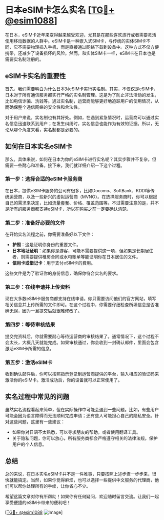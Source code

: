 # 日本eSIM卡怎么实名 [[TG💪+ @esim1088](https://t.me/s/esim1088)]

在日本，eSIM卡近年来变得越来越受欢迎，尤其是在那些喜欢旅行或者需要灵活使用移动数据的人群中。eSIM卡是一种嵌入式SIM卡，与传统的实体SIM卡不同，它不需要物理插入手机，而是直接通过网络下载到设备中。这种方式不仅方便携带，还减少了设备损坏的风险。然而，和实体SIM卡一样，eSIM卡在日本也是需要实名制注册的。

## eSIM卡实名的重要性

首先，我们需要明白为什么日本对eSIM卡实行实名制。其实，不仅仅是eSIM卡，日本对于所有通信服务都实行严格的实名制管理。这是为了防止非法活动的发生，比如电信诈骗、洗钱等。通过实名制，运营商能够更好地追踪用户的使用情况，从而确保整个通信网络的安全性和合法性。

对于用户来说，实名制也有其好处。例如，在遇到紧急情况时，运营商可以通过实名信息迅速联系到用户；在发生纠纷时，实名信息也能作为有效的证据。所以，无论从哪个角度来看，实名制都是必要的。

## 如何在日本实名eSIM卡

那么，具体来说，如何在日本为你的eSIM卡进行实名呢？其实步骤并不复杂，但需要一些耐心和准备。接下来，我们就详细介绍一下这个过程。

### 第一步：选择合适的eSIM卡服务商

在日本，提供eSIM卡服务的公司有很多，比如Docomo、SoftBank、KDDI等传统运营商，以及一些新兴的虚拟运营商（MVNO）。在选择服务商时，你可以根据自己的需求来决定，比如流量套餐、价格、覆盖范围等。不过需要注意的是，并不是所有的服务商都支持eSIM卡，所以在购买之前一定要确认清楚。

### 第二步：准备好必要的文件

在开始实名流程之前，你需要准备好以下文件：

- **护照**：这是证明你身份的重要文件。
- **日本地址证明**：如果你是游客，可能不需要提供这一项，但如果是长期居住者，则需要提供租房合同或水电账单等能证明你在日本居住的文件。
- **信用卡或借记卡**：用于支付eSIM卡的费用。

这些文件是为了验证你的身份信息，确保你符合实名的要求。

### 第三步：在线申请并上传资料

现在大多数eSIM卡服务商都支持在线申请。你只需要访问他们的官方网站，填写相关信息并上传所需的文件即可。在这个过程中，你需要仔细检查所填信息是否准确无误，因为一旦提交后就很难修改了。

### 第四步：等待审核结果

提交完资料后，你就需要耐心等待运营商的审核结果了。通常情况下，这个过程不会太长，大概几天就能完成。如果审核通过，你会收到一封确认邮件，里面会包含激活eSIM卡所需的信息。

### 第五步：激活eSIM卡

收到确认邮件后，你可以按照指示登录到运营商提供的平台，输入相应的验证码来激活你的eSIM卡。激活成功后，你的设备就可以正常使用了。

## 实名过程中常见的问题

虽然实名流程看起来简单，但在实际操作中可能会遇到一些问题。比如，有些用户可能会因为语言障碍而无法顺利完成申请；还有些人可能担心自己的隐私安全。针对这些问题，这里有一些建议：

- 如果你对日语不太熟悉，可以寻求朋友的帮助，或者使用翻译工具。
- 关于隐私问题，你可以放心，所有服务商都会严格遵守相关的法律法规，保护用户的个人信息。

## 总结

总的来说，在日本实名eSIM卡并不是一件难事，只要按照上述步骤一步步来，很快就能搞定。当然，如果你觉得麻烦，也可以选择一些提供中文服务的代理商，他们可以帮你处理所有的手续，让你省心不少。

希望这篇文章对你有所帮助！如果你有任何疑问，欢迎随时留言交流。让我们一起享受便捷的eSIM卡带来的便利吧！

[[TG💪+ @esim1088](https://t.me/s/esim1088) ![Image](https://i.postimg.cc/4NQfJmqS/Snipaste-2025-05-13-00-14-12.png)]